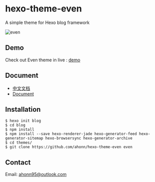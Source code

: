 # hexo-theme-even

A simple theme for Hexo blog framework

![even](http://7xqvel.com1.z0.glb.clouddn.com/theme-Even.png?imageView/3/w/600)

## Demo
Check out Even theme in live : [demo](http://www.ahonn.me)

## Document
- [中文文档](/doc/doc_zh.md)
- [Document](/doc/doc_en.md)

## Installation
```
$ hexo init blog
$ cd blog
$ npm install
$ npm install --save hexo-renderer-jade hexo-generator-feed hexo-generator-sitemap hexo-browsersync hexo-generator-archive
$ cd themes/
$ git clone https://github.com/ahonn/hexo-theme-even even
```

## Contact
Email: [ahonn95@outlook.com](mailto:ahonn95@outlook.com)
